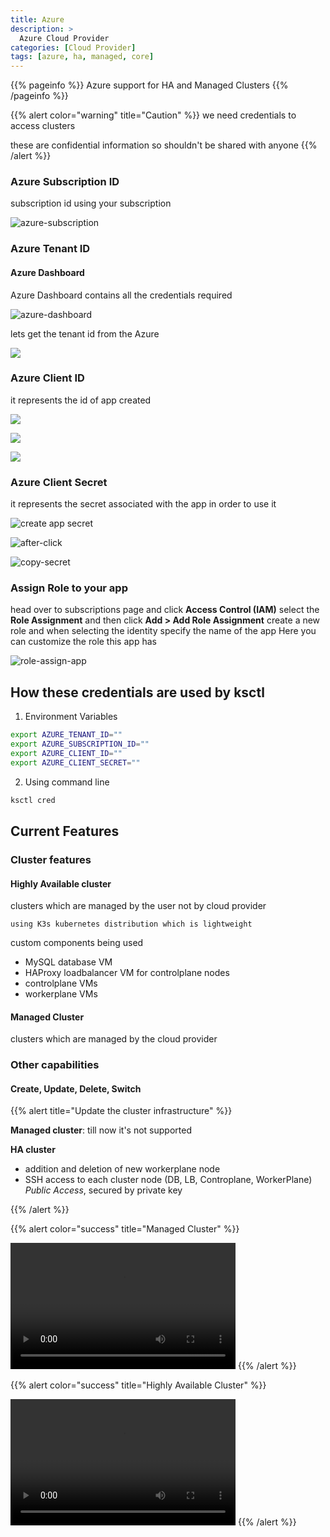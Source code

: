 ```yaml
---
title: Azure
description: >
  Azure Cloud Provider
categories: [Cloud Provider]
tags: [azure, ha, managed, core]
---
```


{{% pageinfo %}}
Azure support for HA and Managed Clusters
{{% /pageinfo %}}


{{% alert color="warning" title="Caution" %}}
we need credentials to access clusters

these are confidential information so shouldn't be shared with anyone
{{% /alert %}}


### Azure Subscription ID

subscription id using your subscription

![azure-subscription](/docs/img/azure/azure-subs-id.png)


### Azure Tenant ID

#### Azure Dashboard

Azure Dashboard contains all the credentials required


![azure-dashboard](/docs/img/azure/azure-dashboard.png)

lets get the tenant id from the Azure

![](/docs/img/azure/azure-tenantid.png)



### Azure Client ID

it represents the id of app created


![](/docs/img/azure/azure-app-reg.png)

![](/docs/img/azure/azure-create-app-reg.png)

![](/docs/img/azure/azure-clientid.png)



### Azure Client Secret

it represents the secret associated with the app in order to use it

![create app secret](/docs/img/azure/azure-client-secret1.png)


![after-click](/docs/img/azure/azure-client-secret.png)


![copy-secret](/docs/img/azure/azure-client-secret2.png)

### Assign Role to your app

head over to subscriptions page and click **Access Control (IAM)**
select the **Role Assignment** and then click **Add > Add Role Assignment**
create a new role and when selecting the identity specify the name of the app
Here you can customize the role this app has

![role-assign-app](/docs/img/azure/azure-role-app.png)


## How these credentials are used by ksctl


1. Environment Variables

```bash
export AZURE_TENANT_ID=""
export AZURE_SUBSCRIPTION_ID=""
export AZURE_CLIENT_ID=""
export AZURE_CLIENT_SECRET=""
```

2. Using command line

```bash
ksctl cred
```

## Current Features

### Cluster features
#### Highly Available cluster
clusters which are managed by the user not by cloud provider

    using K3s kubernetes distribution which is lightweight

custom components being used
- MySQL database VM
- HAProxy loadbalancer VM for controlplane nodes
- controlplane VMs
- workerplane VMs

#### Managed Cluster
clusters which are managed by the cloud provider

### Other capabilities

#### Create, Update, Delete, Switch

{{% alert title="Update the cluster infrastructure" %}}

**Managed cluster**: till now it's not supported

**HA cluster**
- addition and deletion of new workerplane node
- SSH access to each cluster node (DB, LB, Controplane, WorkerPlane) _Public Access_, secured by private key

{{% /alert %}}

{{% alert color="success" title="Managed Cluster" %}}

<video width="360" height="202" controls>
<source src="/docs/videos/ksctl-azure-managed.mp4" type="video/mp4" />
Your browser does not support the video tag.
</video>
{{% /alert %}}


{{% alert color="success" title="Highly Available Cluster" %}}

<video width="360" height="202" controls>
<source src="/docs/videos/ksctl-azure-ha.mp4" type="video/mp4" />
Your browser does not support the video tag.
</video>
{{% /alert %}}

